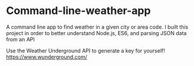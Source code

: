 # Command-line-weather-app
A command line app to find weather in a given city or area code. I built this project in order to better understand Node.js, ES6, and parsing JSON data from an API

Use the Weather Underground API to generate a key for yourself! https://www.wunderground.com/

